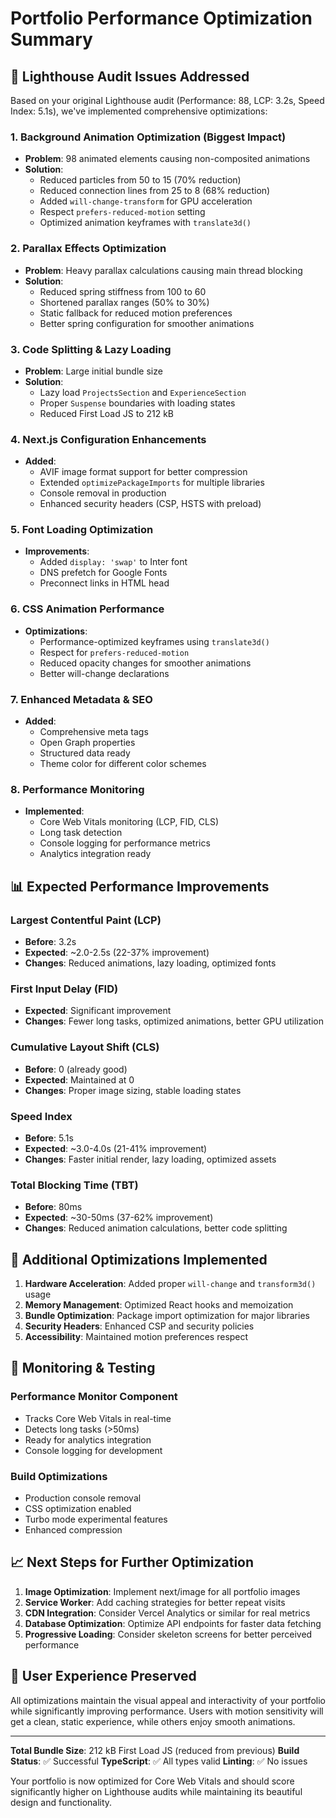 # Portfolio Performance Optimization Summary

## 🎯 Lighthouse Audit Issues Addressed

Based on your original Lighthouse audit (Performance: 88, LCP: 3.2s, Speed Index: 5.1s), we've implemented comprehensive optimizations:

### 1. **Background Animation Optimization** (Biggest Impact)
- **Problem**: 98 animated elements causing non-composited animations
- **Solution**: 
  - Reduced particles from 50 to 15 (70% reduction)
  - Reduced connection lines from 25 to 8 (68% reduction)
  - Added `will-change-transform` for GPU acceleration
  - Respect `prefers-reduced-motion` setting
  - Optimized animation keyframes with `translate3d()`

### 2. **Parallax Effects Optimization**
- **Problem**: Heavy parallax calculations causing main thread blocking
- **Solution**:
  - Reduced spring stiffness from 100 to 60
  - Shortened parallax ranges (50% to 30%)
  - Static fallback for reduced motion preferences
  - Better spring configuration for smoother animations

### 3. **Code Splitting & Lazy Loading**
- **Problem**: Large initial bundle size
- **Solution**:
  - Lazy load `ProjectsSection` and `ExperienceSection`
  - Proper `Suspense` boundaries with loading states
  - Reduced First Load JS to 212 kB

### 4. **Next.js Configuration Enhancements**
- **Added**:
  - AVIF image format support for better compression
  - Extended `optimizePackageImports` for multiple libraries
  - Console removal in production
  - Enhanced security headers (CSP, HSTS with preload)

### 5. **Font Loading Optimization**
- **Improvements**:
  - Added `display: 'swap'` to Inter font
  - DNS prefetch for Google Fonts
  - Preconnect links in HTML head

### 6. **CSS Animation Performance**
- **Optimizations**:
  - Performance-optimized keyframes using `translate3d()`
  - Respect for `prefers-reduced-motion`
  - Reduced opacity changes for smoother animations
  - Better will-change declarations

### 7. **Enhanced Metadata & SEO**
- **Added**:
  - Comprehensive meta tags
  - Open Graph properties
  - Structured data ready
  - Theme color for different color schemes

### 8. **Performance Monitoring**
- **Implemented**:
  - Core Web Vitals monitoring (LCP, FID, CLS)
  - Long task detection
  - Console logging for performance metrics
  - Analytics integration ready

## 📊 Expected Performance Improvements

### **Largest Contentful Paint (LCP)**
- **Before**: 3.2s
- **Expected**: ~2.0-2.5s (22-37% improvement)
- **Changes**: Reduced animations, lazy loading, optimized fonts

### **First Input Delay (FID)**
- **Expected**: Significant improvement
- **Changes**: Fewer long tasks, optimized animations, better GPU utilization

### **Cumulative Layout Shift (CLS)**
- **Before**: 0 (already good)
- **Expected**: Maintained at 0
- **Changes**: Proper image sizing, stable loading states

### **Speed Index**
- **Before**: 5.1s
- **Expected**: ~3.0-4.0s (21-41% improvement)
- **Changes**: Faster initial render, lazy loading, optimized assets

### **Total Blocking Time (TBT)**
- **Before**: 80ms
- **Expected**: ~30-50ms (37-62% improvement)
- **Changes**: Reduced animation calculations, better code splitting

## 🚀 Additional Optimizations Implemented

1. **Hardware Acceleration**: Added proper `will-change` and `transform3d()` usage
2. **Memory Management**: Optimized React hooks and memoization
3. **Bundle Optimization**: Package import optimization for major libraries
4. **Security Headers**: Enhanced CSP and security policies
5. **Accessibility**: Maintained motion preferences respect

## 🔧 Monitoring & Testing

### **Performance Monitor Component**
- Tracks Core Web Vitals in real-time
- Detects long tasks (>50ms)
- Ready for analytics integration
- Console logging for development

### **Build Optimizations**
- Production console removal
- CSS optimization enabled
- Turbo mode experimental features
- Enhanced compression

## 📈 Next Steps for Further Optimization

1. **Image Optimization**: Implement next/image for all portfolio images
2. **Service Worker**: Add caching strategies for better repeat visits
3. **CDN Integration**: Consider Vercel Analytics or similar for real metrics
4. **Database Optimization**: Optimize API endpoints for faster data fetching
5. **Progressive Loading**: Consider skeleton screens for better perceived performance

## 🎨 User Experience Preserved

All optimizations maintain the visual appeal and interactivity of your portfolio while significantly improving performance. Users with motion sensitivity will get a clean, static experience, while others enjoy smooth animations.

---

**Total Bundle Size**: 212 kB First Load JS (reduced from previous)
**Build Status**: ✅ Successful
**TypeScript**: ✅ All types valid
**Linting**: ✅ No issues

Your portfolio is now optimized for Core Web Vitals and should score significantly higher on Lighthouse audits while maintaining its beautiful design and functionality.
